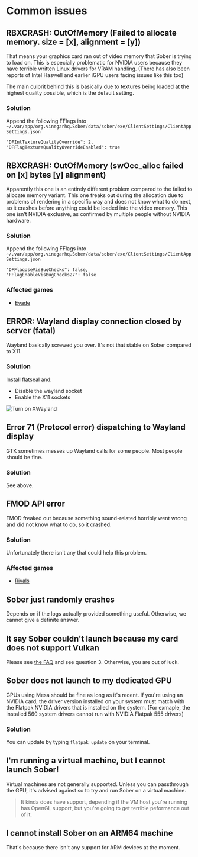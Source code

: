 # Common issues

## RBXCRASH: OutOfMemory (Failed to allocate memory. size = [x], alignment = [y])

That means your graphics card ran out of video memory that Sober is trying to load on. This is especially problematic for NVIDIA users because they have terrible written Linux drivers for VRAM handling. (There has also been reports of Intel Haswell and earlier iGPU users facing issues like this too)

The main culprit behind this is basically due to textures being loaded at the highest quality possible, which is the default setting.

### Solution
Append the following FFlags into `~/.var/app/org.vinegarhq.Sober/data/sober/exe/ClientSettings/ClientAppSettings.json`

```
"DFIntTextureQualityOverride": 2,
"DFFlagTextureQualityOverrideEnabled": true
```

## RBXCRASH: OutOfMemory (swOcc_alloc failed on [x] bytes [y] alignment)
Apparently this one is an entirely different problem compared to the failed to allocate memory variant. This one freaks out during the allocation due to problems of rendering in a specific way and does not know what to do next, so it crashes before anything could be loaded into the video memory. This one isn’t NVIDIA exclusive, as confirmed by multiple people without NVIDIA hardware.

### Solution
Append the following FFlags into `~/.var/app/org.vinegarhq.Sober/data/sober/exe/ClientSettings/ClientAppSettings.json`

```
"DFFlagUseVisBugChecks": false,
"FFlagEnableVisBugChecks27": false
```

### Affected games
- [Evade](https://www.roblox.com/games/9872472334)

## ERROR: Wayland display connection closed by server (fatal)
Wayland basically screwed you over. It's not that stable on Sober compared to X11.

### Solution
Install flatseal and:
- Disable the wayland socket
- Enable the X11 sockets

![Turn on XWayland](../images/xwaylandforever.png)

## Error 71 (Protocol error) dispatching to Wayland display
GTK sometimes messes up Wayland calls for some people. Most people should be fine.

### Solution
See above.

## FMOD API error
FMOD freaked out because something sound-related horribly went wrong and did not know what to do, so it crashed.

### Solution
Unfortunately there isn't any that could help this problem.

### Affected games
- [Rivals](https://www.roblox.com/games/17625359962)

## Sober just randomly crashes
Depends on if the logs actually provided something useful. Otherwise, we cannot give a definite answer.

## It say Sober couldn't launch because my card does not support Vulkan
Please see [the FAQ](https://soberdocs.github.io/docs/FAQ.html) and see question 3. Otherwise, you are out of luck.

## Sober does not launch to my dedicated GPU
GPUs using Mesa should be fine as long as it's recent. If you're using an NVIDIA card, the driver version installed on your system must match with the Flatpak NVIDIA drivers that is installed on the system. (For exmaple, the installed 560 system drivers cannot run with NVIDIA Flatpak 555 drivers)

### Solution
You can update by typing `flatpak update` on your terminal.

## I'm running a virtual machine, but I cannot launch Sober!
Virtual machines are not generally supported. Unless you can passthrough the GPU, it's advised against so to try and run Sober on a virtual machine.

> It kinda does have support, depending if the VM host you're running has OpenGL support, but you're going to get terrible peformance out of it.

## I cannot install Sober on an ARM64 machine
That's because there isn't any support for ARM devices at the moment.